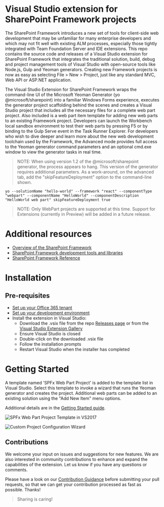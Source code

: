 # Visual Studio extension for SharePoint Framework projects
The SharePoint Framework introduces a new set of tools for client-side web development that may be unfamiliar for many enterprise developers and which may not fit well with existing ALM processes, especially those tightly integrated with Team Foundation Server and IDE extensions. This repo contains the source code and releases of a Visual Studio extension for SharePoint Framework that integrates the traditional solution, build, debug and project management tools of Visual Studio with open-source tools like Node.js, Gulp and Yeoman generators. Creating new Framework projects is now as easy as selecting File > New > Project, just like any standard MVC, Web API or ASP.NET application.

The Visual Studio Extension for SharePoint Framework wraps the command-line UI of the Microsoft Yeoman Generator (yo @microsoft/sharepoint) into a familiar Windows Forms experience, executes the generator project scaffolding behind the scenes and creates a Visual Studio project that includes all the necessary files for a complete web part project. Also included is a web part item template for adding new web parts to an existing Framework project. Developers can launch the Workbench local sandbox environment to test their web parts by pressing F5 or by binding to the Gulp Serve event in the Task Runner Explorer. For developers who wish to dive deeper and learn more about the new web development toolchain used by the Framework, the Advanced mode provides full access to the Yeoman generator command parameters and an optional cmd.exe window to view the generator tasks in real time.

  > NOTE: When using version 1.2 of the @microsoft/sharepoint generator, the process appears to hang. This version of the generator requires additional parameters. As a work-around, on the advanced tab, add the "skipFeatureDeployment" option to the command-line shown.


    yo --solutionName "hello-world" --framework "react" --componentType "webpart" --componentName "HelloWorld" --componentDescription "HelloWorld web part" skipFeatureDeployment true


  > NOTE: Only WebPart projects are supported at this time. Support for Extensions (currently in Preview) will be added in a future release.

# Additional resources

* [Overview of the SharePoint Framework](http://dev.office.com/sharepoint/docs/spfx/sharepoint-framework-overview)
* [SharePoint Framework development tools and libraries](http://dev.office.com/sharepoint/docs/spfx/tools-and-libraries)
* [SharePoint Framework Reference](https://sharepoint.github.io/)

# Installation

## Pre-requisites

* [Set up your Office 365 tenant](https://dev.office.com/sharepoint/docs/spfx/set-up-your-developer-tenant)
* [Set up your development environment](https://dev.office.com/sharepoint/docs/spfx/set-up-your-development-environment)
* Install the extension in Visual Studio:
  * Download the .vsix file from the repo [Releases page](../../releases/latest) or from the [Visual Studio Extension Gallery](https://marketplace.visualstudio.com/items?itemName=SharePointPnP.SPFxProjectTemplate)
  * Ensure Visual Studio is closed
  * Double-click on the downloaded .vsix file
  * Follow the installation prompts
  * Restart Visual Studio when the installer has completed

# Getting Started
A template named 'SPFx Web Part Project' is added to the template list in Visual Studio. Select this template to invoke a wizard that runs the Yeoman generator and creates the project. Additional web parts can be added to an existing solution using the "Add New Item" menu options.

Additional details are in the [Getting Started guide](../../wiki/Getting-Started).

![SPFx Web Part Project Template in VS2017](https://github.com/SharePoint/sp-dev-fx-vs-extension/wiki/images/VS2015new.png)

![Custom Project Configuration Wizard](https://github.com/SharePoint/sp-dev-fx-vs-extension/wiki/images/propertiesForm.png)

## Contributions

We welcome your input on issues and suggestions for new features. We are also interested in community contributions to enhance and expand the capabilities of the extension. Let us know if you have any questions or comments.

Please have a look on our [Contribution Guidance](./.github/CONTRIBUTING.md) before submitting your pull requests, so that we can get your contribution processed as fast as possible. Thanks!

> Sharing is caring!

